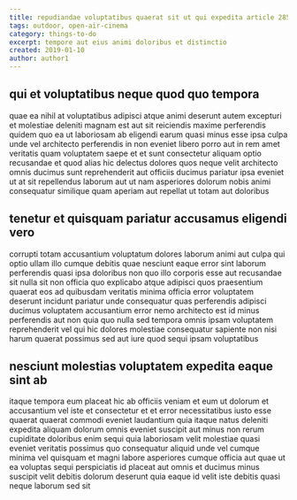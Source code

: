 ```yaml
---
title: repudiandae voluptatibus quaerat sit ut qui expedita article 2857
tags: outdoor, open-air-cinema
category: things-to-do
excerpt: tempore aut eius animi doloribus et distinctio
created: 2019-01-10
author: author1
---
```


## qui et voluptatibus neque quod quo tempora

quae ea nihil at voluptatibus adipisci atque animi deserunt autem excepturi et molestiae deleniti magnam est aut sit reiciendis maxime perferendis quidem quo ea ut laboriosam ab eligendi earum quasi minus esse ipsa culpa unde vel architecto perferendis in non eveniet libero porro aut in rem amet veritatis quam voluptatem saepe et et sunt consectetur aliquam optio recusandae et quod alias hic delectus dolores quos neque velit architecto omnis ducimus sunt reprehenderit aut officiis ducimus pariatur ipsa eveniet ut at sit repellendus laborum aut ut nam asperiores dolorum nobis animi consequatur similique quam aperiam aut repellat ut totam aut doloribus

## tenetur et quisquam pariatur accusamus eligendi vero

corrupti totam accusantium voluptatum dolores laborum animi aut culpa qui optio ullam illo cumque debitis quae nesciunt eaque error sint laborum perferendis quasi ipsa doloribus non quo illo corporis esse aut recusandae sit nulla sit non officia quo explicabo atque adipisci quos praesentium quaerat eos ad quibusdam veritatis minima officia error voluptatem deserunt incidunt pariatur unde consequatur quas perferendis adipisci ducimus voluptatem accusantium error nemo architecto est id minus perferendis aut non quia quo nulla sed tempora omnis ipsam voluptatem reprehenderit vel qui hic dolores molestiae consequatur sapiente non nisi harum quaerat possimus sed aut iure quod sequi ipsam voluptatibus

## nesciunt molestias voluptatem expedita eaque sint ab

itaque tempora eum placeat hic ab officiis veniam et eum ut dolorum et accusantium vel iste et consectetur et et error necessitatibus iusto esse quaerat quaerat commodi eveniet laudantium quia itaque natus deleniti expedita aliquam dolorum omnis eveniet suscipit aut minus non rerum cupiditate doloribus enim sequi quia laboriosam velit molestiae quasi eveniet veritatis possimus quo consequatur aliquid unde vel cumque minima vel quisquam et magni labore asperiores cumque officia aut quae ut ea voluptas sequi perspiciatis id placeat aut omnis et ducimus minus suscipit velit debitis dolorum deserunt quia eaque id velit iste debitis quasi neque laborum sed sit
